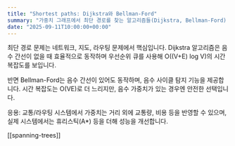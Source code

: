 ```yaml
---
title: "Shortest paths: Dijkstra와 Bellman-Ford"
summary: "가중치 그래프에서 최단 경로를 찾는 알고리즘들(Dijkstra, Bellman-Ford) 비교와 사용 조건"
date: "2025-09-11T10:00:00+00:00"
---
```


최단 경로 문제는 네트워크, 지도, 라우팅 문제에서 핵심입니다. Dijkstra 알고리즘은 음수 간선이 없을 때 효율적으로 동작하며 우선순위 큐를 사용해 O((V+E) log V)의 시간 복잡도를 보입니다.

반면 Bellman-Ford는 음수 간선이 있어도 동작하며, 음수 사이클 탐지 기능을 제공합니다. 시간 복잡도는 O(VE)로 더 느리지만, 음수 가중치가 있는 경우엔 안전한 선택입니다.

응용: 교통/라우팅 시스템에서 가중치는 거리 외에 교통량, 비용 등을 반영할 수 있으며, 실제 시스템에서는 휴리스틱(A*) 등을 더해 성능을 개선합니다.


[[spanning-trees]]